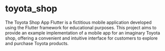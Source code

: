 # toyota_shop
 The Toyota Shop App Flutter is a fictitious mobile application developed using the Flutter framework for educational purposes. This project aims to provide an example implementation of a mobile app for an imaginary Toyota shop, offering a convenient and intuitive interface for customers to explore and purchase Toyota products.

